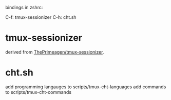 bindings in zshrc:

C-f: tmux-sessionizer
C-h: cht.sh

# tmux-sessionizer

derived from [ThePrimeagen/tmux-sessionizer](https://github.com/ThePrimeagen/.dotfiles/blob/master/bin/.local/scripts/tmux-sessionizer).

# cht.sh

add programming langauges to scripts/tmux-cht-languages
add commands to scripts/tmux-cht-commands

